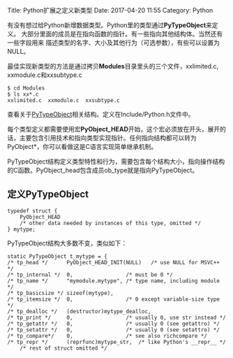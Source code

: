 Title: Python扩展之定义新类型
Date: 2017-04-20 11:55
Category: Python

有没有想过给Python新增数据类型。Python里的类型通过**PyTypeObject**来定义。
大部分里面的成员是在指向函数的指针。有一些指向其他结构体。当然还有一些字段用来
描述类型的名字、大小及其他行为（可选参数），有些可以设置为NULL。

最佳实现新类型的方法是通过拷贝**Modules**目录里头的三个文件，xxlimited.c, xxmodule.c和xxsubtype.c

    $ cd Modules
    $ ls xx*.c
    xxlimited.c  xxmodule.c  xxsubtype.c


查看关于[PyTypeObject](https://docs.python.org/3/c-api/typeobj.html)相关结构。定义在Include/Python.h文件中。


每个类型定义都需要使用宏**PyObject_HEAD**开始，这个宏必须放在开头，展开的话，主要包含引用技术和指向类型实现指针。任何指向结构都可以转为PyObject*，你可以看做这是C语言实现简单继承机制。

PyTypeObject结构定义类型特性和行为，需要包含每个结构大小，指向操作结构的C函数。PyObject_head包含成员ob_type就是指向PyTypeObject。

## 定义PyTypeObject

    typedef struct {
        PyObject_HEAD
        /* other data needed by instances of this type, omitted */
    } mytype;
    
PyTypeObject结构大多数不变，类似如下：

    static PyTypeObject t_mytype = {
    /* tp_head */      PyObject_HEAD_INIT(NULL)   /* use NULL for MSVC++ */
    /* tp_internal */  0,                 /* must be 0 */
    /* tp_name */      "mymodule.mytype", /* type name, including module */
    /* tp_basicsize */ sizeof(mytype),
    /* tp_itemsize */  0,                 /* 0 except variable-size type */
    /* tp_dealloc */   (destructor)mytype_dealloc,
    /* tp_print */     0,                 /* usually 0, use str instead */
    /* tp_getattr */   0,                 /* usually 0 (see getattro) */
    /* tp_setattr */   0,                 /* usually 0 (see setattro) */
    /* tp_compare*/    0,                 /* see also richcompare */
    /* tp_repr */      (reprfunc)mytype_str,  /* like Python's __repr__ */
        /* rest of struct omitted */
